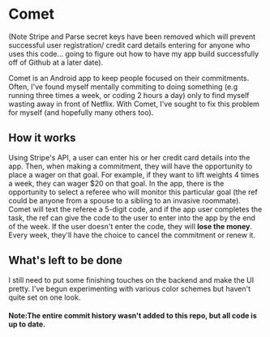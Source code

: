 # Comet

(Note Stripe and Parse secret keys have been removed which will prevent successful user registration/ credit card details entering for anyone who uses this code... going to figure out how to have my app build successfully off of Github at a later date).

Comet is an Android app to keep people focused on their commitments. Often, I've found myself mentally commiting to doing something
(e.g running three times a week, or coding 2 hours a day) only to find myself wasting away in front of Netflix. With Comet, I've sought 
to fix this problem for myself (and hopefully many others too).

## How it works

Using Stripe's API, a user can enter his or her credit card details into the app. Then, when making a commitment, they will have the opportunity
to place a wager on that goal. For example, if they want to lift weights 4 times a week, they can wager $20 on that goal. In the app, there
is the opportunity to select a referee who will monitor this particular goal (the ref could be anyone from a spouse to a sibling to an invasive roommate).
Comet will text the referee a 5-digit code, and if the app user completes the task, the ref can give the code to the user to enter into the app by the end of the week.
If the user doesn't enter the code, they will **lose the money**. Every week, they'll have the choice to cancel the commitment or renew it.


## What's left to be done

I still need to put some finishing touches on the backend and make the UI pretty. I've begun experimenting with various color schemes but haven't
quite set on one look.

#### Note:The entire commit history wasn't added to this repo, but all code is up to date.
